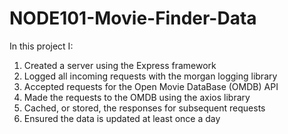 # NODE101-Movie-Finder-Data


In this project I: 
1. Created a server using the Express framework
2. Logged all incoming requests with the morgan logging library
3. Accepted requests for the Open Movie DataBase (OMDB) API
4. Made the requests to the OMDB using the axios library
5. Cached, or stored, the responses for subsequent requests
6. Ensured the data is updated at least once a day
